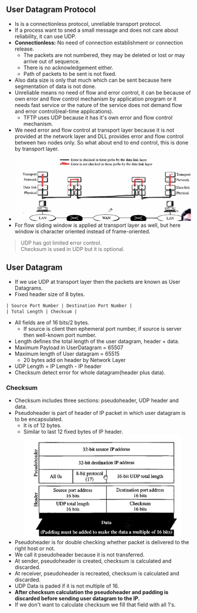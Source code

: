 ## User Datagram Protocol
- Is is a connectionless protocol, unreliable transport protocol.
- If a process want to sned a small message and does not care about reliability, it can use UDP.
- **Connectionless:** No need of connection establishment or connection release.
  - The packets are not numbered, they may be deleted or lost or may arrive out of sequence.
  - There is no acknowledgement either.
  - Path of packets to be sent is not fixed.
- Also data size is only that much which can be sent because here segmentation of data is not done.
- Unreliable means no need of flow and error control, it can be because of own error and flow control mechanism by application program or it needs fast service or the nature of the service does not demand flow and error control(real-time applications).
  - TFTP uses UDP because it has it's own error and flow control mechanism.
- We need error and flow control at transport layer because it is not provided at the network layer and DLL provides error and flow control between two nodes only. So what about end to end control, this is done by transport layer.
- ![Alt text](image.png)
- For flow sliding window is applied at transport layer as well, but here window is character oriented instead of frame-oriented.

> UDP has got limited error control.  
> Checksum is used in UDP but it is optional.

## User Datagram
- If we use UDP at transport layer then the packets are known as User Datagrams.
- Fixed header size of 8 bytes.
```
| Source Port Number | Destination Port Number |
| Total Length | Checksum | 
```
- All fields are of 16 bits/2 bytes.
  - If source is client then ephemeral port number, if source is server then well-known port number.
- Length defines the total length of the user datagram, header + data.
- Maximum Payload in UserDatagram = 65507
- Maximum length of User datagram = 65515
  - 20 bytes add on header by Network Layer
- UDP Length = IP Length - IP header
- Checksum detect error for whole datagram(header plus data).

### Checksum
- Checksum includes three sections: pseudoheader, UDP header and data.
- Pseudoheader is part of header of IP packet in which user datagram is to be encapsulated.
  - It is of 12 bytes.
  - Similar to last 12 fixed bytes of IP header.
![Alt text](image-1.png)
- Pseudoheader is for double checking whether packet is delivered to the right host or not.
- We call it pseudoheader because it is not transferred.
- At sender, pseudoheader is created, checksum is calculated and discarded.
- At receiver, pseudoheader is recreated, checksum is calculated and discarded.
- UDP Data is paded if it is not multiple of 16.
- **After checksum calculation the pseudoheader and padding is discarded before sending user datagram to the IP.**
- If we don't want to calculate checksum we fill that field with all 1's.
